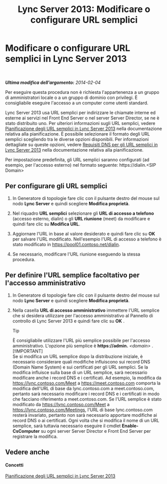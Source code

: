 ﻿---
title: 'Lync Server 2013: Modificare o configurare URL semplici'
TOCTitle: Modificare o configurare URL semplici
ms:assetid: 0008aeea-4ae9-4e36-83cd-ef7ff7b6e128
ms:mtpsurl: https://technet.microsoft.com/it-it/library/Gg398063(v=OCS.15)
ms:contentKeyID: 49299474
ms.date: 08/24/2015
mtps_version: v=OCS.15
ms.translationtype: HT
---

# Modificare o configurare URL semplici in Lync Server 2013

 

_**Ultima modifica dell'argomento:** 2014-02-04_

Per eseguire questa procedura non è richiesta l'appartenenza a un gruppo di amministratori locale o a un gruppo di dominio con privilegi. È consigliabile eseguire l'accesso a un computer come utenti standard.

Lync Server 2013 usa URL semplici per indirizzare le chiamate interne ed esterne ai servizi nel Front End Server o nel server Server Director, se ne è stato distribuito uno. Per ulteriori informazioni sugli URL semplici, vedere [Pianificazione degli URL semplici in Lync Server 2013](lync-server-2013-planning-for-simple-urls.md) nella documentazione relativa alla pianificazione. È possibile selezionare il formato degli URL semplici scegliendo tra le diverse opzioni disponibili. Per informazioni dettagliate su queste opzioni, vedere [Requisiti DNS per gli URL semplici in Lync Server 2013](lync-server-2013-dns-requirements-for-simple-urls.md) nella documentazione relativa alla pianificazione.

Per impostazione predefinita, gli URL semplici saranno configurati (ad esempio, per l'accesso esterno) nel formato seguente: https://dialin.\<SIP Domain\>

## Per configurare gli URL semplici

1.  In Generatore di topologie fare clic con il pulsante destro del mouse sul nodo **Lync Server** e quindi scegliere **Modifica proprietà**.

2.  Nel riquadro **URL semplici** selezionare gli **URL di accesso a telefono** (accesso esterno, dialin) o gli **URL riunione** (meet) da modificare e quindi fare clic su **Modifica URL**.

3.  Aggiornare l'URL in base al valore desiderato e quindi fare clic su **OK** per salvare l'URL modificato. Nell'esempio l'URL di accesso a telefono è stato modificato in https://pool01.contoso.net/dialin.

4.  Se necessario, modificare l'URL riunione eseguendo la stessa procedura.

## Per definire l'URL semplice facoltativo per l'accesso amministrativo

1.  In Generatore di topologie fare clic con il pulsante destro del mouse sul nodo **Lync Server** e quindi scegliere **Modifica proprietà**.

2.  Nella casella **URL di accesso amministrativo** immettere l'URL semplice che si desidera utilizzare per l'accesso amministrativo al Pannello di controllo di Lync Server 2013 e quindi fare clic su **OK** .
    
    > [!TIP]  
    > È consigliabile utilizzare l'URL più semplice possibile per l'accesso amministrativo. L'opzione più semplice è <strong>https://admin.</strong> <em>&lt;domain&gt;</em> .    
    > [!IMPORTANT]  
    > Se si modifica un URL semplice dopo la distribuzione iniziale, è necessario considerare quali modifiche influiscono sui record DNS (Domain Name System) e sui certificati per gli URL semplici. Se la modifica influisce sulla base di un URL semplice, sarà necessario modificare anche i record DNS e i certificati. Ad esempio, la modifica da https://lync.contoso.com/Meet a https://meet.contoso.com comporta la modifica dell'URL di base da lync.contoso.com a meet.contoso.com, pertanto sarà necessario modificare i record DNS e i certificati in modo che facciano riferimento a meet.contoso.com. Se l'URL semplice è stato modificato da https://lync.contoso.com/Meet a https://lync.contoso.com/Meetings, l'URL di base lync.contoso.com resterà invariato, pertanto non sarà necessario apportare modifiche ai record DNS o ai certificati. Ogni volta che si modifica il nome di un URL semplice, sarà tuttavia necessario eseguire il cmdlet <strong>Enable-CsComputer</strong> su ogni server Server Director e Front End Server per registrare la modifica.

## Vedere anche

#### Concetti

[Pianificazione degli URL semplici in Lync Server 2013](lync-server-2013-planning-for-simple-urls.md)

